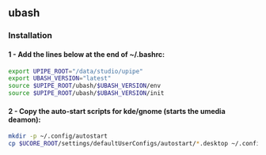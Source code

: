 ## ubash

### Installation

#### 1 - Add the lines below at the end of ~/.bashrc:
```bash
export UPIPE_ROOT="/data/studio/upipe"
export UBASH_VERSION="latest"
source $UPIPE_ROOT/ubash/$UBASH_VERSION/env
source $UPIPE_ROOT/ubash/$UBASH_VERSION/init
```

#### 2 - Copy the auto-start scripts for kde/gnome (starts the umedia deamon):
```bash
mkdir -p ~/.config/autostart
cp $UCORE_ROOT/settings/defaultUserConfigs/autostart/*.desktop ~/.config/autostart/
```
